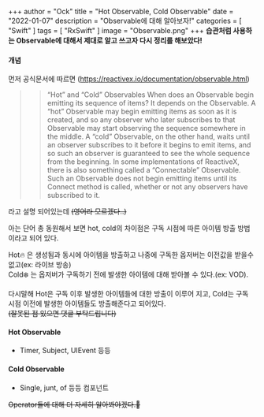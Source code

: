 +++
author = "Ock"
title = "Hot Observable, Cold Observable"
date = "2022-01-07"
description = "Observable에 대해 알아보자!"
categories = [
    "Swift"
]
tags = [
    "RxSwift"
]
image = "Observable.png"
+++
**습관처럼 사용하는 Observable에 대해서 제대로 알고 쓰고자 다시 정리를 해보았다!**
#### 개념

먼저 공식문서에 따르면 (https://reactivex.io/documentation/observable.html)
>> “Hot” and “Cold” Observables
When does an Observable begin emitting its sequence of items? It depends on the Observable. A “hot” Observable may begin emitting items as soon as it is created, and so any observer who later subscribes to that Observable may start observing the sequence somewhere in the middle. A “cold” Observable, on the other hand, waits until an observer subscribes to it before it begins to emit items, and so such an observer is guaranteed to see the whole sequence from the beginning.
In some implementations of ReactiveX, there is also something called a “Connectable” Observable. Such an Observable does not begin emitting items until its Connect method is called, whether or not any observers have subscribed to it.


라고 설명 되어있는데 ~~(영어라 모르겠다..)~~

아는 단어 총 동원해서 보면 hot, cold의 차이점은 구독 시점에 따른 아이템 방출 방법 이라고 되어 있다.

Hot🔥 은 생성됨과 동시에 아이템을 방출하고 나중에 구독한 옵저버는 이전값을 받을수 없고(ex: 라이브 방송)  
Cold❄️ 는 옵저버가 구독하기 전에 발생한 아이템에 대해 받아볼 수 있다.(ex: VOD).

다시말해 Hot은 구독 이후 발생한 아이템들에 대한 방출이 이루어 지고, Cold는 구독 시점 이전에 발생한 아이템들도 방출해준다고 되어있다.  
~~(잘못된 점 있으면 댓글 부탁드립니다)~~

#### Hot Observable
- Timer, Subject, UIEvent 등등

#### Cold Observable
- Single, junt, of 등등 컴포넌트


~~Operator들에 대해 더 자세히 알아봐야겠다.~~
